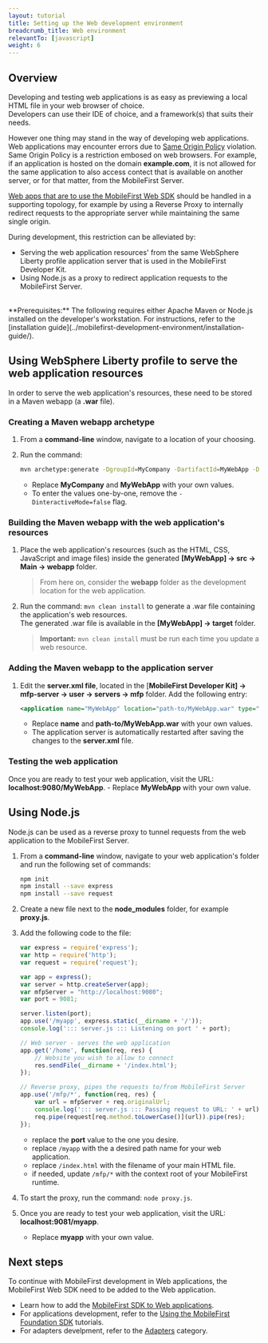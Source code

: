 ```yaml
---
layout: tutorial
title: Setting up the Web development environment
breadcrumb_title: Web environment
relevantTo: [javascript]
weight: 6
---
```

## Overview
Developing and testing web applications is as easy as previewing a local HTML file in your web browser of choice.  
Developers can use their IDE of choice, and a framework(s) that suits their needs.

However one thing may stand in the way of developing web applications. Web applications may encounter errors due to [Same Origin Policy](https://developer.mozilla.org/en-US/docs/Web/Security/Same-origin_policy) violation. Same Origin Policy is a restriction embosed on web browsers. For example, if an application is hosted on the domain **example.com**, it is not allowed for the same application to also access contect that is available on another server, or for that matter, from the MobileFirst Server.

[Web apps that are to use the MobileFirst Web SDK](../../adding-the-mfpf-sdk/web) should be handled in a supporting topology, for example by using a Reverse Proxy to internally redirect requests to the appropriate server while maintaining the same single origin.

During development, this restriction can be alleviated by:

- Serving the web application resources' from the same WebSphere Liberty profile application server that is used in the MobileFirst Developer Kit.
- Using Node.js as a proxy to redirect application requests to the MobileFirst Server.

<br/>
**Prerequisites:**  
The following requires either Apache Maven or Node.js installed on the developer's workstation.  
For instructions, refer to the [installation guide](../mobilefirst-development-environment/installation-guide/).

## Using WebSphere Liberty profile to serve the web application resources
In order to serve the web application's resources, these need to be stored in a Maven webapp (a **.war** file).

### Creating a Maven webapp archetype
1. From a **command-line** window, navigate to a location of your choosing.
2. Run the command:

    ```bash
    mvn archetype:generate -DgroupId=MyCompany -DartifactId=MyWebApp -DarchetypeArtifactId=maven-archetype-webapp -DinteractiveMode=false
    ```
    - Replace **MyCompany** and **MyWebApp** with your own values.
    - To enter the values one-by-one, remove the `-DinteractiveMode=false` flag.

### Building the Maven webapp with the web application's resources 
1. Place the web application's resources (such as the HTML, CSS, JavaScript and image files) inside the generated **[MyWebApp] → src → Main → webapp** folder.

    > From here on, consider the **webapp** folder as the development location for the web application.

2. Run the command: `mvn clean install` to generate a .war file containing the application's web resources.  
   The generated .war file is available in the **[MyWebApp] → target** folder.
   
    > <span class="glyphicon glyphicon-exclamation-sign" aria-hidden="true"></span> **Important:** `mvn clean install` must be run each time you update a web resource.

### Adding the Maven webapp to the application server
1. Edit the **server.xml file**, located in the [**MobileFirst Developer Kit] → mfp-server → user → servers → mfp** folder. Add the following entry:

    ```xml
    <application name="MyWebApp" location="path-to/MyWebApp.war" type="war"></application>
    ```
    - Replace **name** and **path-to/MyWebApp.war** with your own values.
    - The application server is automatically restarted after saving the changes to the **server.xml** file.  

### Testing the web application
Once you are ready to test your web application, visit the URL: **localhost:9080/MyWebApp**.
    - Replace **MyWebApp** with your own value.

## Using Node.js
Node.js can be used as a reverse proxy to tunnel requests from the web application to the MobileFirst Server.

1. From a **command-line** window, navigate to your web application's folder and run the following set of commands: 

    ```bash
    npm init
    npm install --save express
    npm install --save request
    ```

2. Create a new file next to the **node_modules** folder, for example **proxy.js**.
3. Add the following code to the file:

    ```javascript
    var express = require('express');
    var http = require('http');
    var request = require('request');

    var app = express();
    var server = http.createServer(app);
    var mfpServer = "http://localhost:9080";
    var port = 9081;

    server.listen(port);
    app.use('/myapp', express.static(__dirname + '/'));
    console.log('::: server.js ::: Listening on port ' + port);

    // Web server - serves the web application
    app.get('/home', function(req, res) {
        // Website you wish to allow to connect
        res.sendFile(__dirname + '/index.html');
    });

    // Reverse proxy, pipes the requests to/from MobileFirst Server
    app.use('/mfp/*', function(req, res) {
        var url = mfpServer + req.originalUrl;
        console.log('::: server.js ::: Passing request to URL: ' + url);
        req.pipe(request[req.method.toLowerCase()](url)).pipe(res);
    });
    ```
    - replace the **port** value to the one you desire.
    - replace `/myapp` with the a desired path name for your web application.
    - replace `/index.html` with the filename of your main HTML file.
    - if needed, update `/mfp/*` with the context root of your MobileFirst runtime.

4. To start the proxy, run the command: `node proxy.js`.
5. Once you are ready to test your web application, visit the URL: **localhost:9081/myapp**.
    - Replace **myapp** with your own value.

## Next steps
To continue with MobileFirst development in Web applications, the MobileFirst Web SDK need to be added to the Web application.

* Learn how to add the [MobileFirst SDK to Web applications](../../adding-the-mfpf-sdk/web/).
* For applications development, refer to the [Using the MobileFirst Foundation SDK](../../using-the-mfpf-sdk/) tutorials.
* For adapters develpment, refer to the [Adapters](../../adapters/) category.

